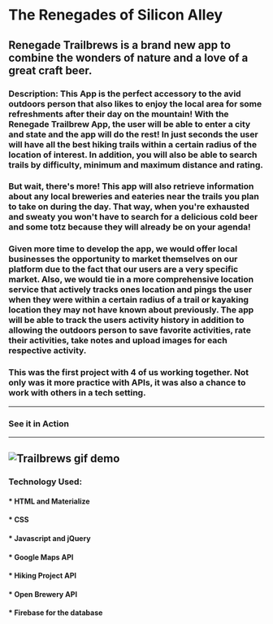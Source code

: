 # The Renegades of Silicon Alley

## Renegade Trailbrews is a brand new app to combine the wonders of nature and a love of a great craft beer. 

### Description: This App is the perfect accessory to the avid outdoors person that also likes to enjoy the local area for some refreshments after their day on the mountain! With the Renegade Trailbrew App, the user will be able to enter a city and state and the app will do the rest! In just seconds the user will have all the best hiking trails within a certain radius of the location of interest. In addition, you will  also be able to search trails by difficulty, minimum and maximum distance and rating.

### But wait, there's more! This app will also retrieve information about any local breweries and eateries near the trails you plan to take on during the day. That way, when you're exhausted and sweaty you won't have to search for a delicious cold beer and some totz because they will already be on your agenda!

### Given more time to develop the app, we would offer local businesses the opportunity to market themselves on our platform due to the fact that our users are a very specific market. Also, we would tie in a more comprehensive location service that actively tracks ones location and pings the user when they were within a certain radius of a trail or kayaking location they may not have known about previously. The app will be able to track the users activity history in addition to allowing the outdoors person to save favorite activities, rate their activities, take notes and upload images for each respective activity.

### This was the first project with 4 of us working together. Not only was it more practice with APIs, it was also a chance to work with others in a tech setting.

----------------------------------------------------------------------------------------
### See it in Action
--------------------------------------------------------------------------------------------------------
![Trailbrews gif demo](./assets/images/Trailbrews-demo.gif)
----------------------------------------------------------------------------------------
### Technology Used:
#### * HTML and Materialize
#### * CSS
#### * Javascript and jQuery
#### * Google Maps API
#### * Hiking Project API
#### * Open Brewery API
#### * Firebase for the database


